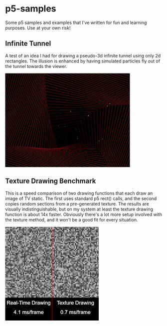 # p5-samples
Some p5 samples and examples that I've written for fun and learning purposes. Use at your own risk!

## Infinite Tunnel

A test of an idea I had for drawing a pseudo-3d infinite tunnel using only 2d rectangles. 
The illusion is enhanced by having simulated particles fly out of the tunnel towards the viewer.

![Infinite Tunnel](https://github.com/laubryan/p5-samples/blob/914f01cb9dd3cbe62748894779f0e2dfd2729453/infinite-tunnel/infinite-tunnel.jpg?raw=true)

## Texture Drawing Benchmark

This is a speed comparison of two drawing functions that each draw an image of TV static. The first uses standard p5 rect() calls, and the second copies random sections from a pre-generated texture. The results are visually indistinguishable, but on my system at least the texture drawing function is about 14x faster. Obviously there's a lot more setup involved with the texture method, and it won't be a good fit for every situation.

![Texture Drawing Benchmark](https://github.com/laubryan/p5-samples/blob/d84ce77e336fe57ff2d4e48097ca135f72c68912/texture-drawing-benchmark/texture-drawing-benchmark.jpg?raw=true)
